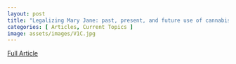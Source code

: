 ```yaml
---
layout: post
title: "Legalizing Mary Jane: past, present, and future use of cannabis in medicine"
categories: [ Articles, Current Topics ]
image: assets/images/V1C.jpg
---
```


<a href = "/assets/documents/V1I1/V1I1A5.pdf"> Full Article </a>